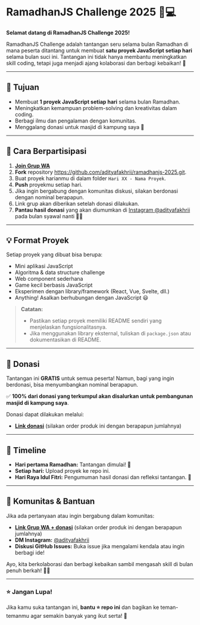 # RamadhanJS Challenge 2025 🌙💻

**Selamat datang di RamadhanJS Challenge 2025!**

RamadhanJS Challenge adalah tantangan seru selama bulan Ramadhan di mana peserta ditantang untuk membuat **satu proyek JavaScript setiap hari** selama bulan suci ini. Tantangan ini tidak hanya membantu meningkatkan skill coding, tetapi juga menjadi ajang kolaborasi dan berbagi kebaikan! 🌟

---

## 🎯 Tujuan

- Membuat **1 proyek JavaScript setiap hari** selama bulan Ramadhan.
- Meningkatkan kemampuan problem-solving dan kreativitas dalam coding.
- Berbagi ilmu dan pengalaman dengan komunitas.
- Menggalang donasi untuk masjid di kampung saya 🕌

---

## 🚀 Cara Berpartisipasi

1. **[ Join Grup WA](https://lynk.id/adityafakhrii/YpQznJP)**
2. **Fork** repository https://github.com/adityafakhrii/ramadhanjs-2025.git.
3. Buat proyek harianmu di dalam folder `Hari XX - Nama Proyek`.
4. **Push** proyekmu setiap hari.
5. Jika ingin bergabung dengan komunitas diskusi, silakan berdonasi dengan nominal berapapun.
6. Link grup akan diberikan setelah donasi dilakukan.
7. **Pantau hasil donasi** yang akan diumumkan di [Instagram @adityafakhrii](https://instagram.com/adityafakhrii) pada bulan syawal nanti 📲✨

---

## 💡 Format Proyek

Setiap proyek yang dibuat bisa berupa:

- Mini aplikasi JavaScript
- Algoritma & data structure challenge
- Web component sederhana
- Game kecil berbasis JavaScript
- Eksperimen dengan library/framework (React, Vue, Svelte, dll.)
- Anything! Asalkan berhubungan dengan JavaScript 😃

> **Catatan:**
>
> - Pastikan setiap proyek memiliki README sendiri yang menjelaskan fungsionalitasnya.
> - Jika menggunakan library eksternal, tuliskan di `package.json` atau dokumentasikan di README.

---

## 📢 Donasi

Tantangan ini **GRATIS** untuk semua peserta! Namun, bagi yang ingin berdonasi, bisa menyumbangkan nominal berapapun.

✅ **100% dari donasi yang terkumpul akan disalurkan untuk pembangunan masjid di kampung saya**.

Donasi dapat dilakukan melalui:

- **[Link donasi](https://lynk.id/adityafakhrii/YpQznJP)** (silakan order produk ini dengan berapapun jumlahnya)

---

## 📌 Timeline

- **Hari pertama Ramadhan:** Tantangan dimulai! 🚀
- **Setiap hari:** Upload proyek ke repo ini.
- **Hari Raya Idul Fitri:** Pengumuman hasil donasi dan refleksi tantangan. 🎉

---

## 🤝 Komunitas & Bantuan

Jika ada pertanyaan atau ingin bergabung dalam komunitas:

- **[Link Grup WA + donasi](https://lynk.id/adityafakhrii/YpQznJP)** (silakan order produk ini dengan berapapun jumlahnya)
- **DM Instagram:** [@adityafakhrii](https://instagram.com/adityafakhrii)
- **Diskusi GitHub Issues:** Buka issue jika mengalami kendala atau ingin berbagi ide!

Ayo, kita berkolaborasi dan berbagi kebaikan sambil mengasah skill di bulan penuh berkah! 🌟🤲

---

### ⭐ Jangan Lupa!

Jika kamu suka tantangan ini, **bantu ⭐ repo ini** dan bagikan ke teman-temanmu agar semakin banyak yang ikut serta! 🚀

